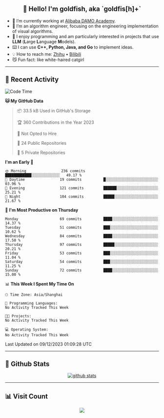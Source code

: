 
<h2 align="center">👋 Hello! I'm goldfish, aka `goldfis[h]+`</h2>

- 📍 I’m currently working at [Alibaba DAMO Academy](https://damo.alibaba.com/).  
- 🌱 I’m an algorithm engineer, focusing on the engineering implementation of visual algorithms.  
- 💬 I enjoy programming and am particularly interested in projects that use **LLM** (**L**arge **L**anguage **M**odels).   
- ⌨️ I can use **C++, Python, Java, and Go** to implement ideas.  
- 💡 How to reach me: [Zhihu](https://www.zhihu.com/people/goldfishh) • [Bilibili](https://space.bilibili.com/11349246)  
- 😼 Fun fact: like white-haired catgirl  

-------

## 🔧 Recent Activity

<!--START_SECTION:waka-->
![Code Time](http://img.shields.io/badge/Code%20Time-13%20hrs%2033%20mins-blue)

**🐱 My GitHub Data** 

> 📦 33.5 kB Used in GitHub's Storage 
 > 
> 🏆 360 Contributions in the Year 2023
 > 
> 🚫 Not Opted to Hire
 > 
> 📜 24 Public Repositories 
 > 
> 🔑 5 Private Repositories 
 > 
**I'm an Early 🐤** 

```text
🌞 Morning                236 commits         ████████████░░░░░░░░░░░░░   49.17 % 
🌆 Daytime                19 commits          █░░░░░░░░░░░░░░░░░░░░░░░░   03.96 % 
🌃 Evening                121 commits         ██████░░░░░░░░░░░░░░░░░░░   25.21 % 
🌙 Night                  104 commits         █████░░░░░░░░░░░░░░░░░░░░   21.67 % 
```
📅 **I'm Most Productive on Thursday** 

```text
Monday                   69 commits          ████░░░░░░░░░░░░░░░░░░░░░   14.37 % 
Tuesday                  51 commits          ███░░░░░░░░░░░░░░░░░░░░░░   10.62 % 
Wednesday                84 commits          ████░░░░░░░░░░░░░░░░░░░░░   17.50 % 
Thursday                 97 commits          █████░░░░░░░░░░░░░░░░░░░░   20.21 % 
Friday                   53 commits          ███░░░░░░░░░░░░░░░░░░░░░░   11.04 % 
Saturday                 54 commits          ███░░░░░░░░░░░░░░░░░░░░░░   11.25 % 
Sunday                   72 commits          ████░░░░░░░░░░░░░░░░░░░░░   15.00 % 
```


📊 **This Week I Spent My Time On** 

```text
🕑︎ Time Zone: Asia/Shanghai

💬 Programming Languages: 
No Activity Tracked This Week

🐱‍💻 Projects: 
No Activity Tracked This Week

💻 Operating System: 
No Activity Tracked This Week
```


 Last Updated on 09/12/2023 01:09:28 UTC
<!--END_SECTION:waka-->

-------

## 📆 Github Stats

<p align="center">
    <a href="https://github.com/anuraghazra/github-readme-stats">
      <img src="https://github-readme-stats.vercel.app/api?username=goldfishh&show_icons=true&theme=dracula" alt="github stats" />
    </a>
</p>

-------

## 📊 Visit Count

<p align="center">
  <a href="https://count.getloli.com/"><img src="https://count.getloli.com/get/@:goldfishh?theme=rule34"></a>
</p>
